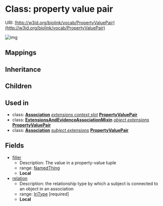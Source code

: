 # Class: property value pair




URI: [http://w3id.org/biolink/vocab/PropertyValuePair](http://w3id.org/biolink/vocab/PropertyValuePair)

![img](http://yuml.me/diagram/nofunky;dir:TB/class/\[PropertyValuePair|relation:iri_type]-%20filler%20%3F>\[NamedThing],%20\[Association]-%20extensions%20context%20slot(i)%20*>\[PropertyValuePair],%20\[ExtensionsAndEvidenceAssociationMixin]-%20object%20extensions(i)%20*>\[PropertyValuePair],%20\[Association]-%20subject%20extensions(i)%20*>\[PropertyValuePair])
## Mappings

## Inheritance

## Children

## Used in

 *  class: **[Association](Association.md)** *[extensions context slot](extensions_context_slot.md)* **[PropertyValuePair](PropertyValuePair.md)**
 *  class: **[ExtensionsAndEvidenceAssociationMixin](ExtensionsAndEvidenceAssociationMixin.md)** *[object extensions](object_extensions.md)* **[PropertyValuePair](PropertyValuePair.md)**
 *  class: **[Association](Association.md)** *[subject extensions](subject_extensions.md)* **[PropertyValuePair](PropertyValuePair.md)**
## Fields

 * [filler](filler.md)
    * Description: The value in a property-value tuple
    * range: [NamedThing](NamedThing.md)
    * __Local__
 * [relation](relation.md)
    * Description: the relationship type by which a subject is connected to an object in an association
    * range: [IriType](IriType.md) [required]
    * __Local__
